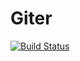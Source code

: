 # Giter
[![Build Status](https://travis-ci.com/reneang17/giter.svg?branch=master)](https://travis-ci.com/reneang17/giter)
